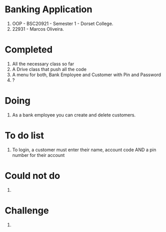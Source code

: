 # Banking Application
1. OOP - BSC20921 - Semester 1 - Dorset College.
2. 22931 - Marcos Oliveira.

# Completed
1.	All the necessary class so far
2.	A Drive class that push all the code
3.	A menu for both, Bank Employee and Customer with Pin and Password 
4.	? 

# Doing
1.	As a bank employee you can create and delete customers. 


# To do list
1.	To login, a customer must enter their name, account code AND a pin number for their account

# Could not do
1. 

# Challenge
1.
